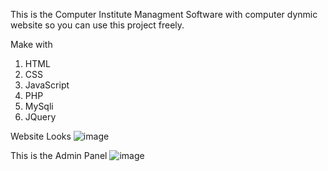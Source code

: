 This is the Computer Institute Managment Software with computer dynmic website so you can use this project freely.

Make with
1. HTML
2. CSS
3. JavaScript
4. PHP
4. MySqli
4. JQuery

Website Looks
![image](https://user-images.githubusercontent.com/110195200/193565591-2d1968fd-33fe-47ce-a37c-a595ff0009d9.png)

This is the Admin Panel
![image](https://user-images.githubusercontent.com/110195200/193565793-c13e6b00-4368-4d74-a213-619629635273.png)
